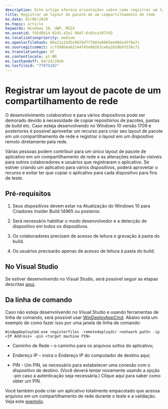 ```yaml
---
description: Este artigo oferece orientações sobre como registrar um layout de pacote de um compartilhamento de rede
title: Registrar um layout de pacote de um compartilhamento de rede
ms.date: 02/06/2020
ms.topic: article
keywords: Windows 10, UWP, MSIX
ms.assetid: f45d8b14-02d1-42e1-98df-6c03ce397fd3
ms.localizationpriority: medium
ms.openlocfilehash: 08a21a15d5e9929d7f7b01e0865ee90da45f8a7c
ms.sourcegitcommit: ccfd90b4a62144f45e002b3ce6a2618b07510c71
ms.translationtype: HT
ms.contentlocale: pt-BR
ms.lasthandoff: 04/24/2020
ms.locfileid: "77074182"
---
```

# <a name="registering-a-package-layout-from-a-network-share"></a>Registrar um layout de pacote de um compartilhamento de rede

O desenvolvimento colaborativo e para vários dispositivos pode ser demorado devido à necessidade de copiar repositórios de pacotes, pastas de build etc. Caso esteja desenvolvendo no Windows 10 versão 1709 e posteriores é possível aproveitar um recurso para criar seu layout de pacote em um compartilhamento de rede e registrar o layout em um dispositivo remoto diretamente pela rede.

Várias pessoas podem contribuir para um único layout de pacote de aplicativo em um compartilhamento de rede e as alterações estarão visíveis para outros colaboradores e usuários que registraram o aplicativo. Se estiver criando um aplicativo para vários dispositivos, poderá aproveitar o recurso e evitar ter que copiar o aplicativo para cada dispositivo para fins de teste.

## <a name="prerequisites"></a>Pré-requisitos

1. Seus dispositivos devem estar na Atualização do Windows 10 para Criadores Insider Build 14965 ou posterior.

2. Será necessário habilitar o modo desenvolvedor e a detecção de dispositivo em todos os dispositivos.

3. Os colaboradores precisam de acesso de leitura e gravação à pasta do build.

4. Os usuários precisarão apenas de acesso de leitura à pasta do build.

## <a name="in-visual-studio"></a>No Visual Studio

Se estiver desenvolvendo no Visual Studio, será possível seguir as etapas descritas [aqui](https://docs.microsoft.com/windows/uwp/debug-test-perf/deploying-and-debugging-uwp-apps?redirectedfrom=MSDN#advanced-remote-deployment-options).

## <a name="from-the-command-line"></a>Da linha de comando

Caso não esteja desenvolvendo no Visual Studio e usando ferramentas de linha de comando, será possível usar [WinDeployAppCmd](https://docs.microsoft.com/windows/uwp/packaging/install-universal-windows-apps-with-the-winappdeploycmd-tool). Abaixo está um exemplo de como fazer isso por uma janela de linha de comando:

```
WinAppDeployCmd.exe registerfiles -remotedeploydir <network path> -ip <IP Address> -pin <target machine PIN>
```
- Caminho de Rede – o caminho para os arquivos soltos do aplicativo;

- Endereço IP – insira o Endereço IP do computador de destino aqui;

- PIN - Um PIN, se necessário para estabelecer uma conexão com o dispositivo de destino. (Você deverá tentar novamente usando a opção -pin caso a autenticação seja necessária.) Clique aqui para saber como obter um PIN.
 

Você também pode criar um aplicativo totalmente empacotado que acessa arquivos em um compartilhamento de rede durante o teste e a validação. Veja este [exemplo](https://github.com/AppInstaller/Windows-appsample-marble-maze).
